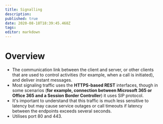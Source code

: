 ```yaml
---
title: Signalling
description: 
published: true
date: 2020-08-18T18:39:45.468Z
tags: 
editor: markdown
---
```


# Overview
- The communication link between the client and server, or other clients that are used to control activities (for example, when a call is initiated), and deliver instant messages. 
- Most signaling traffic uses the **HTTPS-based REST** interfaces, though in some scenarios (**for example, connection between Microsoft 365 or Office 365 and a Session Border Controller**) it uses SIP protocol. 
- It's important to understand that this traffic is much less sensitive to latency but may cause service outages or call timeouts if latency between the endpoints exceeds several seconds.
- Utilises port 80 and 443.